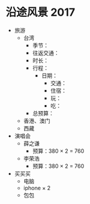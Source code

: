 # 沿途风景 2017
* 旅游
  * 台湾
     * 季节：
     * 往返交通：
     * 时长：
     * 行程：
        * 日期：
             * 交通：
             * 住宿：
             * 玩：
             * 吃：
     * 总预算：
  * 香港、澳门
  * 西藏
* 演唱会
  * 薛之谦 
      * 预算：380 × 2 = 760
  * 李荣浩
      * 预算：380 × 2 = 760
* 买买买
  * 电脑
  * iphone × 2
  * 包包 